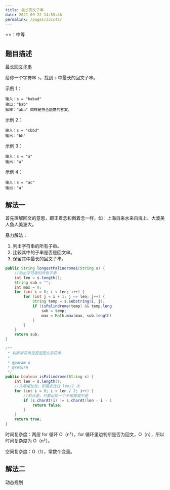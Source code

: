 ```yaml
---
title: 最长回文子串
date: 2021-09-22 14:53:46
permalink: /pages/33cc42/
---
```



⭐⭐：中等

## 题目描述

[最长回文子串](https://leetcode-cn.com/problems/longest-palindromic-substring/)

给你一个字符串 `s`，找到 `s` 中最长的回文子串。

示例 1：

```
输入：s = "babad"
输出："bab"
解释："aba" 同样是符合题意的答案。
```


示例 2：

```
输入：s = "cbbd"
输出："bb"
```


示例 3：

```
输入：s = "a"
输出："a"
```


示例 4：

```
输入：s = "ac"
输出："a"
```

## 解法一

首先理解回文的意思，即正着念和倒着念一样，如：上海自来水来自海上、大波美人鱼人美波大。

暴力解法：

1. 列出字符串的所有子串。
2. 比较其中的子串是否是回文串。
3. 保留其中最长的回文子串。

```java
public String longestPalindrome1(String s) {
    //列出字符串的所有子串
    int len = s.length();
    String sub = "";
    int max = 0;
    for (int i = 0; i < len; i++) {
        for (int j = i + 1; j <= len; j++) {
            String temp = s.substring(i, j);
            if (isPalindrome(temp) && temp.leng
                sub = temp;
                max = Math.max(max, sub.length(
            }
        }
    }
    return sub;
}

/**
 * 判断字符串是否是回文字符串
 *
 * @param s
 * @return
 */
public boolean isPalindrome(String s) {
    int len = s.length();
    //头尾相比较，即最多比较 len/2 次
    for (int i = 0; i < len / 2; i++) {
        //默认是，只要出现一个不相等就不是
        if (s.charAt(i) != s.charAt(len - i - 1
            return false;
        }
    }
    return true;
}
```

时间复杂度：两层 for 循环 O（n²），for 循环里边判断是否为回文，O（n），所以时间复杂度为 O（n³）。

空间复杂度：O（1），常数个变量。

## 解法二

动态规划

